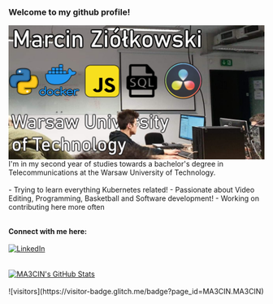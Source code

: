 ### Welcome to my github profile!

<img align="center" src="https://github.com/MA3CIN/MA3CIN/blob/main/HeyThere.png"/>
I'm in my second year of studies towards a bachelor's degree in Telecommunications at the Warsaw University of Technology.
<br/>
<br/>
- Trying to learn everything Kubernetes related!
- Passionate about Video Editing, Programming, Basketball and Software development!
- Working on contributing here more often
<br/> <br/>

**Connect with me here:** <br/> <br/>
<a href="https://www.linkedin.com/in/marcin-zi%C3%B3%C5%82kowski-6b161a209/"><img alt="LinkedIn" src="https://img.shields.io/badge/-Marcin_Ziółkowski-blue?style=flat-square&logo=Linkedin&logoColor=white&link=https://www.linkedin.com/in/marcin-zi%C3%B3%C5%82kowski-6b161a209/"></a>
<br/> <br/>

<a href="https://github.com/MA3CIN/MA3CIN">
  <img align="center" src="https://github-readme-stats.vercel.app/api?username=MA3CIN&show_icons=true&line_height=27&count_private=true&" alt="MA3CIN's GitHub Stats" />
</a>
 <br/> <br/>
![visitors](https://visitor-badge.glitch.me/badge?page_id=MA3CIN.MA3CIN)
